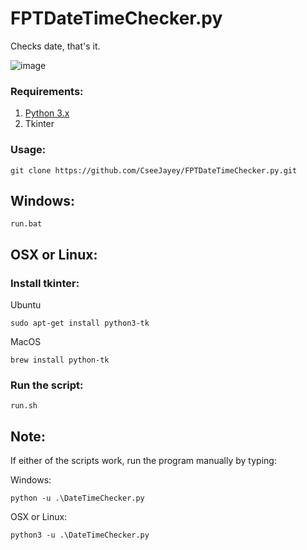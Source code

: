 # FPTDateTimeChecker.py
Checks date, that's it.

![image](https://github.com/CseeJayey/FPTDateTimeChecker.py/assets/128929962/7fee278d-d1c2-4fa1-ac1d-2474b2d93d8f)

### Requirements:
1. [Python 3.x](https://www.python.org/downloads/)
2. Tkinter 

### Usage:
```
git clone https://github.com/CseeJayey/FPTDateTimeChecker.py.git
```

## Windows:
```
run.bat
```

## OSX or Linux:
### Install tkinter:

Ubuntu
```
sudo apt-get install python3-tk 
```
MacOS
```
brew install python-tk
```
### Run the script:
```
run.sh
```
## Note:
If either of the scripts work, run the program manually by typing:

Windows:
```
python -u .\DateTimeChecker.py
```
OSX or Linux:
```
python3 -u .\DateTimeChecker.py
```

